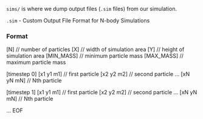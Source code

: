 `sims/` is where we dump output files (`.sim` files) from our simulation.

`.sim` - Custom Output File Format for N-body Simulations

### Format
[N] // number of particles
[X] // width of simulation area
[Y] // height of simulation area
[MIN_MASS] // minimum particle mass
[MAX_MASS] // maximum particle mass

[timestep 0]
[x1 y1 m1] // first particle
[x2 y2 m2] // second particle
...
[xN yN mN] // Nth particle

[timestep 1]
[x1 y1 m1] // first particle
[x2 y2 m2] // second particle
...
[xN yN mN] // Nth particle

...
EOF